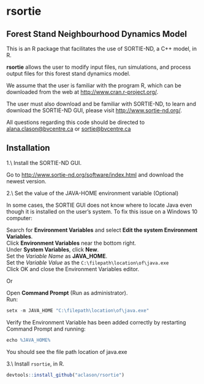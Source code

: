 # rsortie

## Forest Stand Neighbourhood Dynamics Model

This is an R package that facilitates the use of SORTIE-ND, a C++ model, in R. 

**rsortie** allows the user to modify input files, run simulations, and process output files for this forest stand dynamics model.

We assume that the user is familiar with the program R, which can be downloaded from the web at http://www.cran.r-project.org/. 

The user must also download and be familiar with SORTIE-ND, to learn and download the SORTIE-ND GUI, please visit http://www.sortie-nd.org/.

All questions regarding this code should be directed to alana.clason@bvcentre.ca or sortie@bvcentre.ca  

## Installation

1.\ Install the SORTIE-ND GUI.  

Go to http://www.sortie-nd.org/software/index.html and download the newest version.

2.\ Set the value of the JAVA-HOME environment variable (Optional)  

In some cases, the SORTIE GUI does not know where to locate Java even though it is installed on the user’s system. To fix this issue on a Windows 10 computer:

Search for **Environment Variables** and select **Edit the system Environment Variables**.  
Click **Environment Variables** near the bottom right.  
Under **System Variables**, click **New**.  
Set the *Variable Name* as **JAVA_HOME**.  
Set the *Variable Value* as the `C:\filepath\location\of\java.exe`  
Click OK and close the Environment Variables editor.  

Or

Open **Command Prompt** (Run as administrator).  
Run:  
```r 
setx -m JAVA_HOME "C:\filepath\location\of\java.exe"
```
Verify the Environment Variable has been added correctly by restarting Command Prompt and running:  
```r
echo %JAVA_HOME%
```
You should see the file path location of java.exe  


3.\ Install `rsortie`, in R.

```r
devtools::install_github("aclason/rsortie")
```

